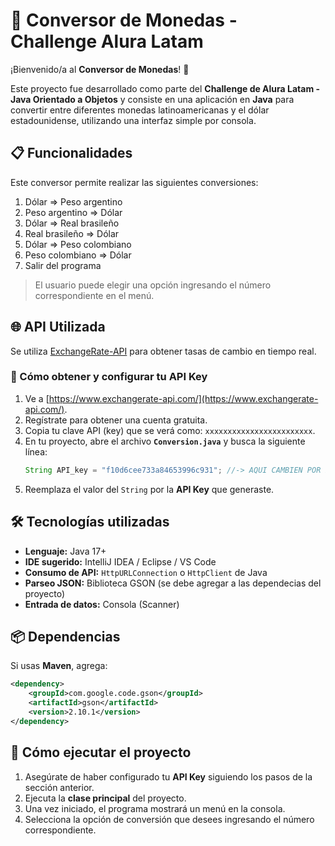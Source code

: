 # 💱 Conversor de Monedas - Challenge Alura Latam

¡Bienvenido/a al **Conversor de Monedas**\! 🎉

Este proyecto fue desarrollado como parte del **Challenge de Alura Latam - Java Orientado a Objetos** y consiste en una aplicación en **Java** para convertir entre diferentes monedas latinoamericanas y el dólar estadounidense, utilizando una interfaz simple por consola.

## 📋 Funcionalidades

Este conversor permite realizar las siguientes conversiones:

1.  Dólar =\> Peso argentino
2.  Peso argentino =\> Dólar
3.  Dólar =\> Real brasileño
4.  Real brasileño =\> Dólar
5.  Dólar =\> Peso colombiano
6.  Peso colombiano =\> Dólar
7.  Salir del programa

> El usuario puede elegir una opción ingresando el número correspondiente en el menú.

## 🌐 API Utilizada

Se utiliza [ExchangeRate-API](https://www.exchangerate-api.com/) para obtener tasas de cambio en tiempo real.

### 🔑 Cómo obtener y configurar tu API Key

1.  Ve a [https://www.exchangerate-api.com/](https://www.exchangerate-api.com/).
2.  Regístrate para obtener una cuenta gratuita.
3.  Copia tu clave API (key) que se verá como: `xxxxxxxxxxxxxxxxxxxxxxxx`.
4.  En tu proyecto, abre el archivo **`Conversion.java`** y busca la siguiente línea:
    ```java
    String API_key = "f10d6cee733a84653996c931"; //-> AQUI CAMBIEN POR EL API-KEY QUE GENERASTE
    ```
5.  Reemplaza el valor del `String` por la **API Key** que generaste.

## 🛠 Tecnologías utilizadas

  - **Lenguaje:** Java 17+
  - **IDE sugerido:** IntelliJ IDEA / Eclipse / VS Code
  - **Consumo de API:** `HttpURLConnection` o `HttpClient` de Java
  - **Parseo JSON:** Biblioteca GSON (se debe agregar a las dependecias del proyecto)
  - **Entrada de datos:** Consola (Scanner)

## 📦 Dependencias

Si usas **Maven**, agrega:

```xml
<dependency>
    <groupId>com.google.code.gson</groupId>
    <artifactId>gson</artifactId>
    <version>2.10.1</version>
</dependency>
```


## 🚀 Cómo ejecutar el proyecto

1.  Asegúrate de haber configurado tu **API Key** siguiendo los pasos de la sección anterior.
2.  Ejecuta la **clase principal** del proyecto.
3.  Una vez iniciado, el programa mostrará un menú en la consola.
4.  Selecciona la opción de conversión que desees ingresando el número correspondiente.

